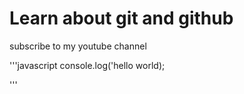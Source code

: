 # Learn about git and github

subscribe to my youtube channel 

'''javascript
    console.log('hello world);

'''
